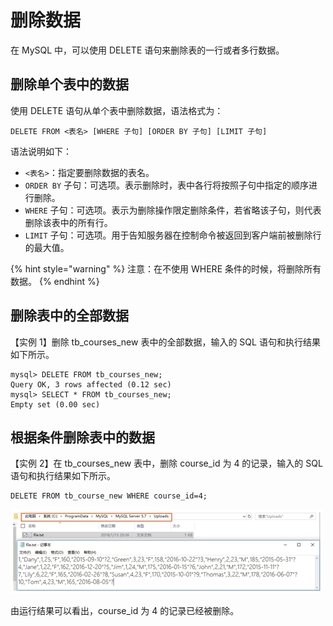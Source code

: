 # 删除数据

在 MySQL 中，可以使用 DELETE 语句来删除表的一行或者多行数据。

##  删除单个表中的数据

 使用 DELETE 语句从单个表中删除数据，语法格式为：

```text
DELETE FROM <表名> [WHERE 子句] [ORDER BY 子句] [LIMIT 子句]
```

 语法说明如下：

*  `<表名>`：指定要删除数据的表名。
*  `ORDER BY` 子句：可选项。表示删除时，表中各行将按照子句中指定的顺序进行删除。
*  `WHERE` 子句：可选项。表示为删除操作限定删除条件，若省略该子句，则代表删除该表中的所有行。
*  `LIMIT` 子句：可选项。用于告知服务器在控制命令被返回到客户端前被删除行的最大值。

{% hint style="warning" %}
注意：在不使用 WHERE 条件的时候，将删除所有数据。
{% endhint %}

##  删除表中的全部数据

 【实例 1】删除 tb\_courses\_new 表中的全部数据，输入的 SQL 语句和执行结果如下所示。

```text
mysql> DELETE FROM tb_courses_new;
Query OK, 3 rows affected (0.12 sec)
mysql> SELECT * FROM tb_courses_new;
Empty set (0.00 sec)
```

##  根据条件删除表中的数据

 【实例 2】在 tb\_courses\_new 表中，删除 course\_id 为 4 的记录，输入的 SQL 语句和执行结果如下所示。

```text
DELETE FROM tb_course_new WHERE course_id=4;
```

![](../.gitbook/assets/image%20%2881%29.png)

 由运行结果可以看出，course\_id 为 4 的记录已经被删除。

